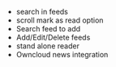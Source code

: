 - search in feeds
- scroll mark as read option
- Search feed to add
- Add/Edit/Delete feeds
- stand alone reader
- Owncloud news integration
